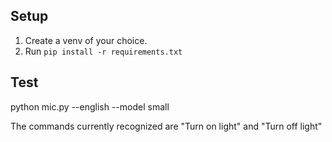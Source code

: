 ## Setup

1. Create a venv of your choice.
2. Run ```pip install -r requirements.txt```

## Test
python mic.py --english --model small

The commands currently recognized are "Turn on light" and "Turn off light"
